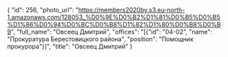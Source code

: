 {
    "id": 256,
    "photo_url": "https://members2020by.s3.eu-north-1.amazonaws.com/128053_%D0%9E%D0%B2%D1%81%D0%B5%D0%B5%D1%86%D0%94%D0%BC%D0%B8%D1%82%D1%80%D0%B8%D0%B9",
    "full_name": "Овсеец Дмитрий",
    "offices": "[{\"id\": \"04-02\", \"name\": \"Прокуратура Берестовицкого района\", \"position\": \"Помощник прокурора\"}]",
    "title": "Овсеец Дмитрий"
}